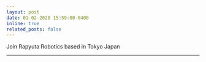 ```yaml
---
layout: post
date: 01-02-2020 15:59:00-0400
inline: true
related_posts: false
---
```


Join Rapyuta Robotics based in Tokyo Japan

---
